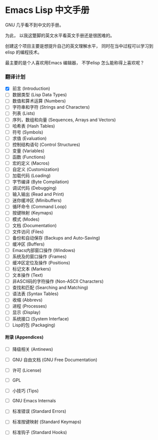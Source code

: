 # Emacs Lisp 中文手册

GNU 几乎看不到中文的手册。

为此， 以我这蹩脚的英文水平看英文手册还是很困难的。

创建这个项目主要是想提升自己的英文理解水平， 同时在当中过程可以学习到elisp 的编程技术。

最主要的是个人喜欢用Emacs 编辑器， 不学elisp 怎么能称得上喜欢呢？



### 翻译计划

- [x] 前言 (Introduction)
- [ ] 数据类型 (Lisp Data Types)
- [ ] 数值和算术运算 (Numbers)
- [ ] 字符串和字符 (Strings and Characters)
- [ ] 列表 (Lists)
- [ ] 序列，数组和向量 (Sequences, Arrays and Vectors)
- [ ] 哈希表 (Hash Tables)
- [ ] 符号 (Symbols)
- [ ] 求值 (Evaluation)
- [ ] 控制结构语句 (Control Structures) 
- [ ] 变量 (Variables)
- [ ] 函数 (Functions)
- [ ] 宏的定义 (Macros)
- [ ] 自定义 (Customization)
- [ ] 加载代码 (Loading)
- [ ] 字节编译 (Byte Compilation)
- [ ] 调试代码 (Debugging)
- [ ] 输入输出 (Read and Print)
- [ ] 迷你缓冲区 (Minibuffers)
- [ ] 循环命令 (Command Loop)
- [ ] 按键映射 (Keymaps)
- [ ] 模式 (Modes)
- [ ] 文档 (Documentation)
- [ ] 文件访问 (Files)
- [ ] 备份和自动保存 (Backups and Auto-Saving)
- [ ] 缓冲区 (Buffers)
- [ ] Emacs内部窗口操作 (Windows)
- [ ] 系统及的窗口操作 (Frames)
- [ ] 缓冲区定位及操作 (Positions)
- [ ] 标记文本 (Markers)
- [ ] 文本操作 (Text)
- [ ] 非ASCII码的字符操作 (Non-ASCII Characters)
- [ ] 查找和匹配 (Searching and Matching)
- [ ] 语法表 (Syntax Tables)
- [ ] 收缩 (Abbrevs)
- [ ] 进程 (Processes)
- [ ] 显示 (Display)
- [ ] 系统接口 (System Interface)
- [ ] Lisp的包 (Packaging)

#### 附录 (Appendices)
- [ ] 降级相关 (Antinews)
- [ ] GNU 自由文档 (GNU Free Documentation)
- [ ] 许可 (License)
- [ ] GPL
- [ ] 小技巧 (Tips)
- [ ] GNU Emacs Internals
- [ ] 标准错误 (Standard Errors)
- [ ] 标准按键映射 (Standard Keymaps)
- [ ] 标准钩子 (Standard Hooks)

